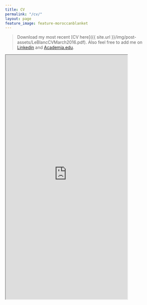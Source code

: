 ```yaml
---
title: CV
permalink: "/cv/"
layout: page
feature_image: feature-moroccanblanket
---
```


> <i class="fa fa-download"></i> Download my most recent [CV here]({{ site.url }}/img/post-assets/LeBlancCVMarch2016.pdf). Also feel free to add me on [Linkedin](https://www.linkedin.com/pub/zoe-leblanc/46/650/70b) and [Academia.edu](https://vanderbilt.academia.edu/ZoeLeBlanc).
> 
<div class="pdf">
<iframe src="https://drive.google.com/file/d/0B4zUJZnLwaTtUDJXNVl1MGY4Ukk/preview" height="800" width="400"></iframe>
</div>
